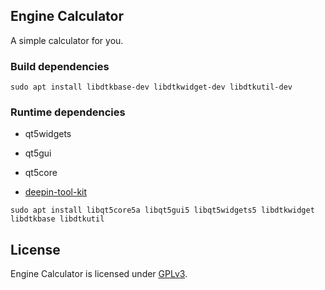 ## Engine Calculator

A simple calculator for you.

### Build dependencies

`sudo apt install libdtkbase-dev libdtkwidget-dev libdtkutil-dev`

### Runtime dependencies

* qt5widgets

* qt5gui

* qt5core

* [deepin-tool-kit](https://github.com/linuxdeepin/deepin-tool-kit)

`sudo apt install libqt5core5a libqt5gui5 libqt5widgets5 libdtkwidget libdtkbase libdtkutil`

## License

Engine Calculator is licensed under [GPLv3](LICENSE).

